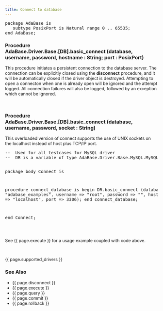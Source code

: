 ```yaml
---
title: Connect to database
---
```


<div class="leftside">
<pre class="code">
package AdaBase is
   subtype PosixPort is Natural range 0 .. 65535;
end AdaBase;
</pre>
<h3>Procedure<br/>
AdaBase.Driver.Base.[DB].basic_connect (database, username, password, hostname : String; port : PosixPort)</h3>
<p>This procedure initiates a persistent connection to the database server.
The connection can be explicitly closed using the <b>disconnect</b> procedure,
and it will be automatically closed if the driver object is destroyed.
Attempting to open a connecton when one is already open will be ignored
and the attempt logged.  All connection failures will also be logged, followed
by an exception which cannot be ignored.</p>
<br/>
<h3>Procedure<br/>
AdaBase.Driver.Base.[DB].basic_connect (database, username, password, socket : String)</h3>
<p>This overloaded version of connect supports the use of UNIX sockets on the
localhost instead of host plus TCP/IP port.</p>
<pre class="code">
--  Used for all testcases for MySQL driver
--  DR is a variable of type AdaBase.Driver.Base.MySQL.MySQL_Driver

package body Connect is

   procedure connect_database is
   begin
      DR.basic_connect (database => "adabase_examples",
                        username => "root",
                        password => "",
                        hostname => "localhost",
                        port     => 3306);
   end connect_database;

end Connect;
</pre>
<br/>
<p class="caption">See {{ page.execute }} for a usage example coupled with code above.</p>
<br/>
<p>{{ page.supported_drivers }}</p>
</div>
<div class="sidenav">
  <h3>See Also</h3>
  <ul>
    <li>{{ page.disconnect }}</li>
    <li>{{ page.execute }}</li>
    <li>{{ page.query }}</li>
    <li>{{ page.commit }}</li>
    <li>{{ page.rollback }}</li>
  </ul>
</div>
